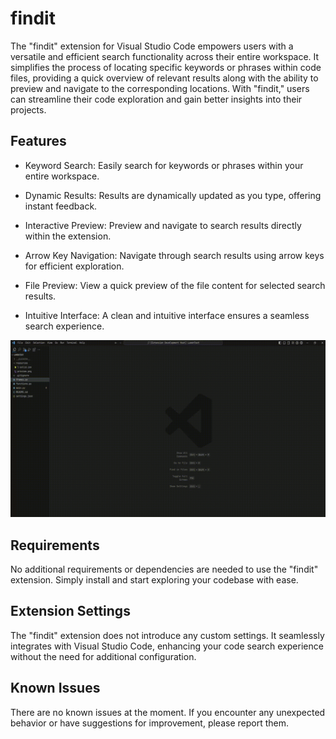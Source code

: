 # findit

The "findit" extension for Visual Studio Code empowers users with a versatile and efficient search functionality across their entire workspace. It simplifies the process of locating specific keywords or phrases within code files, providing a quick overview of relevant results along with the ability to preview and navigate to the corresponding locations. With "findit," users can streamline their code exploration and gain better insights into their projects.

## Features

* Keyword Search: Easily search for keywords or phrases within your entire workspace.

* Dynamic Results: Results are dynamically updated as you type, offering instant feedback.

* Interactive Preview: Preview and navigate to search results directly within the extension.

* Arrow Key Navigation: Navigate through search results using arrow keys for efficient exploration.

* File Preview: View a quick preview of the file content for selected search results.

* Intuitive Interface: A clean and intuitive interface ensures a seamless search experience.

![feature X](preview.gif)

## Requirements

No additional requirements or dependencies are needed to use the "findit" extension. Simply install and start exploring your codebase with ease.

## Extension Settings

The "findit" extension does not introduce any custom settings. It seamlessly integrates with Visual Studio Code, enhancing your code search experience without the need for additional configuration.

## Known Issues

There are no known issues at the moment. If you encounter any unexpected behavior or have suggestions for improvement, please report them.
